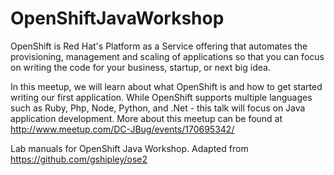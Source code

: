 OpenShiftJavaWorkshop
=====================

OpenShift is Red Hat's Platform as a Service offering that automates the provisioning, management and scaling of applications so that you can focus on writing the code for your business, startup, or next big idea.


In this meetup, we will learn about what OpenShift is and how to get started writing our first application.  While OpenShift supports multiple languages such as Ruby, Php, Node, Python, and .Net - this talk will focus on Java application development.
More about this meetup can be found at http://www.meetup.com/DC-JBug/events/170695342/

Lab manuals for OpenShift Java Workshop.  Adapted from https://github.com/gshipley/ose2
